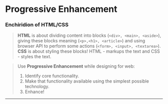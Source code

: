 # Progressive Enhancement

### Enchiridion of HTML/CSS

> **HTML** is about dividing content into blocks (`<div>, <main>, <aside>`), giving these blocks meaning (`<p>,<h1>, <article>`) and using browser API to perform some actions (`<form>, <input>, <textarea>`). 
> **CSS** is about styling these blocks! HTML - markups the text and CSS - styles the text.

> Use **Progressive Enhancement** while designing for web: 
>1) Identify core functionality. 
>2) Make that functionality available using the simplest possible technology. 
>3) Enhance! 

---

